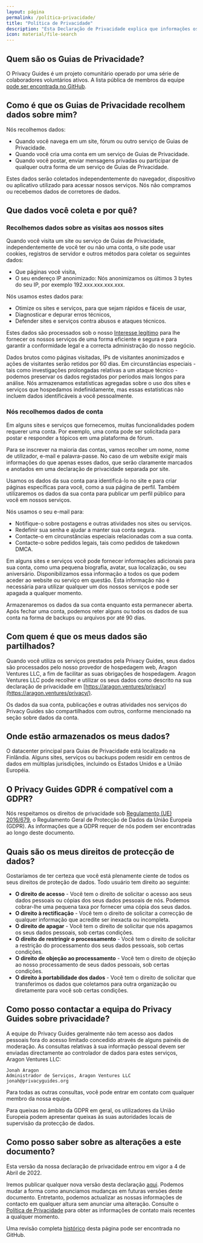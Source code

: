 ```yaml
---
layout: página
permalink: /política-privacidade/
title: "Política de Privacidade"
description: "Esta Declaração de Privacidade explica que informações os Guias de Privacidade e suas entidades relacionadas coletam sobre seus usuários, o que fazemos com essas informações e como lidamos com o conteúdo que você coloca em nossos produtos e serviços."
icon: material/file-search
---
```


## Quem são os Guias de Privacidade?

O Privacy Guides é um projeto comunitário operado por uma série de colaboradores voluntários ativos. A lista pública de membros da equipe [pode ser encontrada no GitHub](https://github.com/orgs/privacyguides/people).

## Como é que os Guias de Privacidade recolhem dados sobre mim?

Nós recolhemos dados:

* Quando você navega em um site, fórum ou outro serviço de Guias de Privacidade.
* Quando você cria uma conta em um serviço de Guias de Privacidade.
* Quando você postar, enviar mensagens privadas ou participar de qualquer outra forma de um serviço de Guias de Privacidade.

Estes dados serão coletados independentemente do navegador, dispositivo ou aplicativo utilizado para acessar nossos serviços. Nós não compramos ou recebemos dados de corretores de dados.

## Que dados você coleta e por quê?

### Recolhemos dados sobre as visitas aos nossos sites

Quando você visita um site ou serviço de Guias de Privacidade, independentemente de você ter ou não uma conta, o site pode usar cookies, registros de servidor e outros métodos para coletar os seguintes dados:

* Que páginas você visita,
* O seu endereço IP anonimizado: Nós anonimizamos os últimos 3 bytes do seu IP, por exemplo 192.xxx.xxx.xxx.xxx.

Nós usamos estes dados para:

* Otimize os sites e serviços, para que sejam rápidos e fáceis de usar,
* Diagnosticar e depurar erros técnicos,
* Defender sites e serviços contra abusos e ataques técnicos.

Estes dados são processados sob o nosso [Interesse legítimo](https://ico.org.uk/for-organisations/guide-to-data-protection/guide-to-the-general-data-protection-regulation-gdpr/legitimate-interests/when-can-we-rely-on-legitimate-interests/) para lhe fornecer os nossos serviços de uma forma eficiente e segura e para garantir a conformidade legal e a correcta administração do nosso negócio.

Dados brutos como páginas visitadas, IPs de visitantes anonimizados e ações de visitantes serão retidos por 60 dias. Em circunstâncias especiais - tais como investigações prolongadas relativas a um ataque técnico - podemos preservar os dados registados por períodos mais longos para análise. Nós armazenamos estatísticas agregadas sobre o uso dos sites e serviços que hospedamos indefinidamente, mas essas estatísticas não incluem dados identificáveis a você pessoalmente.

### Nós recolhemos dados de conta

Em alguns sites e serviços que fornecemos, muitas funcionalidades podem requerer uma conta. Por exemplo, uma conta pode ser solicitada para postar e responder a tópicos em uma plataforma de fórum.

Para se inscrever na maioria das contas, vamos recolher um nome, nome de utilizador, e-mail e palavra-passe. No caso de um website exigir mais informações do que apenas esses dados, que serão claramente marcados e anotados em uma declaração de privacidade separada por site.

Usamos os dados da sua conta para identificá-lo no site e para criar páginas específicas para você, como a sua página de perfil. Também utilizaremos os dados da sua conta para publicar um perfil público para você em nossos serviços.

Nós usamos o seu e-mail para:

* Notifique-o sobre postagens e outras atividades nos sites ou serviços.
* Redefinir sua senha e ajudar a manter sua conta segura.
* Contacte-o em circunstâncias especiais relacionadas com a sua conta.
* Contacte-o sobre pedidos legais, tais como pedidos de takedown DMCA.

Em alguns sites e serviços você pode fornecer informações adicionais para sua conta, como uma pequena biografia, avatar, sua localização, ou seu aniversário. Disponibilizamos essa informação a todos os que podem aceder ao website ou serviço em questão. Esta informação não é necessária para utilizar qualquer um dos nossos serviços e pode ser apagada a qualquer momento.

Armazenaremos os dados da sua conta enquanto esta permanecer aberta. Após fechar uma conta, podemos reter alguns ou todos os dados de sua conta na forma de backups ou arquivos por até 90 dias.

## Com quem é que os meus dados são partilhados?

Quando você utiliza os serviços prestados pela Privacy Guides, seus dados são processados pelo nosso provedor de hospedagem web, Aragon Ventures LLC, a fim de facilitar as suas obrigações de hospedagem. Aragon Ventures LLC pode recolher e utilizar os seus dados como descrito na sua declaração de privacidade em [https://aragon.ventures/privacy](https://aragon.ventures/privacy/).

Os dados da sua conta, publicações e outras atividades nos serviços do Privacy Guides são compartilhados com outros, conforme mencionado na seção sobre dados da conta.

## Onde estão armazenados os meus dados?

O datacenter principal para Guias de Privacidade está localizado na Finlândia. Alguns sites, serviços ou backups podem residir em centros de dados em múltiplas jurisdições, incluindo os Estados Unidos e a União Européia.

## O Privacy Guides GDPR é compatível com a GDPR?

Nós respeitamos os direitos de privacidade sob [Regulamento (UE) 2016/679](https://eur-lex.europa.eu/legal-content/EN/TXT/?uri=uriserv:OJ.L_.2016.119.01.0001.01.ENG), o Regulamento Geral de Protecção de Dados da União Europeia (GDPR). As informações que a GDPR requer de nós podem ser encontradas ao longo deste documento.

## Quais são os meus direitos de protecção de dados?

Gostaríamos de ter certeza que você está plenamente ciente de todos os seus direitos de proteção de dados. Todo usuário tem direito ao seguinte:

* **O direito de acesso** - Você tem o direito de solicitar o acesso aos seus dados pessoais ou cópias dos seus dados pessoais de nós. Podemos cobrar-lhe uma pequena taxa por fornecer uma cópia dos seus dados.
* **O direito à rectificação** - Você tem o direito de solicitar a correcção de qualquer informação que acredite ser inexacta ou incompleta.
* **O direito de apagar** - Você tem o direito de solicitar que nós apagamos os seus dados pessoais, sob certas condições.
* **O direito de restringir o processamento** - Você tem o direito de solicitar a restrição do processamento dos seus dados pessoais, sob certas condições.
* **O direito de objeção ao processamento** - Você tem o direito de objeção ao nosso processamento de seus dados pessoais, sob certas condições.
* **O direito à portabilidade dos dados** - Você tem o direito de solicitar que transferimos os dados que coletamos para outra organização ou diretamente para você sob certas condições.

## Como posso contactar a equipa do Privacy Guides sobre privacidade?

A equipe do Privacy Guides geralmente não tem acesso aos dados pessoais fora do acesso limitado concedido através de alguns painéis de moderação. As consultas relativas à sua informação pessoal devem ser enviadas directamente ao controlador de dados para estes serviços, Aragon Ventures LLC:

```
Jonah Aragon
Administrador de Serviços, Aragon Ventures LLC
jonah@privacyguides.org
```

Para todas as outras consultas, você pode entrar em contato com qualquer membro da nossa equipe.

Para queixas no âmbito da GDPR em geral, os utilizadores da União Europeia podem apresentar queixas às suas autoridades locais de supervisão da protecção de dados.

## Como posso saber sobre as alterações a este documento?

Esta versão da nossa declaração de privacidade entrou em vigor a 4 de Abril de 2022.

Iremos publicar qualquer nova versão desta declaração [aqui](/about/privacy-policy). Podemos mudar a forma como anunciamos mudanças em futuras versões deste documento. Entretanto, podemos actualizar as nossas informações de contacto em qualquer altura sem anunciar uma alteração. Consulte o [Política de Privacidade](/about/privacy-policy) para obter as informações de contato mais recentes a qualquer momento.

Uma revisão completa [histórico](https://github.com/privacyguides/privacyguides.org/commits/main/docs/about/privacy-policy.md) desta página pode ser encontrada no GitHub.
